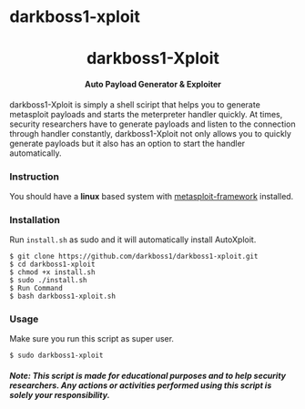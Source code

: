 # darkboss1-xploit
<h1 align="center">darkboss1-Xploit</h4>


<h4 align="center">Auto Payload Generator & Exploiter</h4>

darkboss1-Xploit is simply a shell sciript that helps you to generate metasploit payloads and starts the meterpreter handler quickly. At times, security researchers have to generate payloads and listen to the connection through handler constantly, darkboss1-Xploit not only allows you to quickly generate payloads but it also has an option to start the handler automatically. 

### Instruction
You should have a <b>linux</b> based system with <a href="https://github.com/rapid7/metasploit-framework/wiki/Nightly-Installers#installing-metasploit-on-linux--mac-os-x">metasploit-framework</a> installed. 

### Installation
Run `install.sh` as sudo and it will automatically install AutoXploit.
```
$ git clone https://github.com/darkboss1/darkboss1-xploit.git
$ cd darkboss1-xploit
$ chmod +x install.sh
$ sudo ./install.sh
$ Run Command
$ bash darkboss1-xploit.sh
```

### Usage
Make sure you run this script as super user.
```
$ sudo darkboss1-xploit
```
##### Note: This script is made for educational purposes and to help security researchers. Any actions or activities performed using this script is solely your responsibility.
